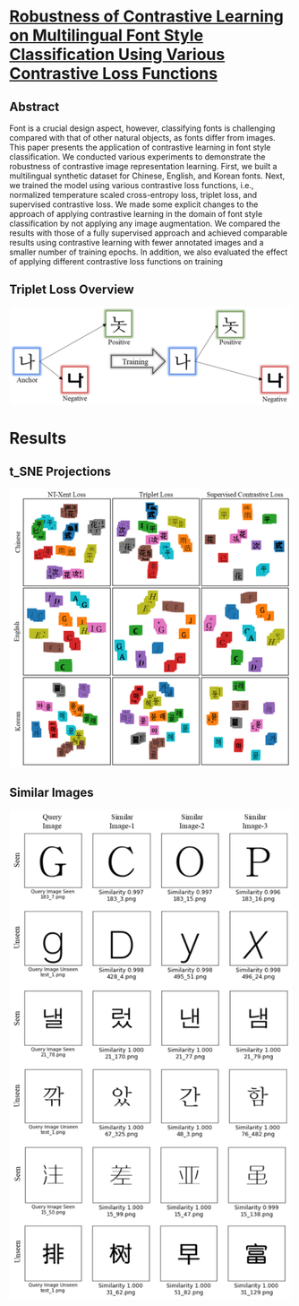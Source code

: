 
# [Robustness of Contrastive Learning on Multilingual Font Style Classification Using Various Contrastive Loss Functions](https://www.mdpi.com/2076-3417/13/6/3635)
## Abstract
Font is a crucial design aspect, however, classifying fonts is challenging compared with that of other natural objects, as fonts differ from images. This paper presents the application of contrastive learning in font style classification. We conducted various experiments to demonstrate the robustness of contrastive image representation learning. First, we built a multilingual synthetic dataset for Chinese, English, and Korean fonts. Next, we trained the model using various contrastive loss functions, i.e., normalized temperature scaled cross-entropy loss, triplet loss, and supervised contrastive loss. We made some explicit changes to the approach of applying contrastive learning in the domain of font style classification by not applying any image augmentation. We compared the results with those of a fully supervised approach and achieved comparable results using contrastive learning with fewer annotated images and a smaller number of training epochs. In addition, we also evaluated the effect of applying different contrastive loss functions on training



## Triplet Loss Overview
<img src="images/triplet overview.png" width="700"/>

# Results
## t_SNE Projections
<img src="images/t_SNE Projections.png" width="600"/>

## Similar Images
<img src="images/similar images.png" width="600"/>
